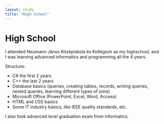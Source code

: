 ```yaml
---
layout: study
title: "High School"
---
```


# High School

I attended Neumann János Középiskola és Kollégium as my highschool, and I was learning advanced informatics and programming all the 4 years.

Structure:
- C# the first 2 years
- C++ the last 2 years
- Database basics (queries, creating tables, records, writing queries, nested queries, learning different types of joins)
- Microsoft Office (PowerPoint, Excel, Word, Access)
- HTML and CSS basics
- Some IT industry basics, like IEEE quality standards, etc.

I also took advanced level graduation exam from informatics.

